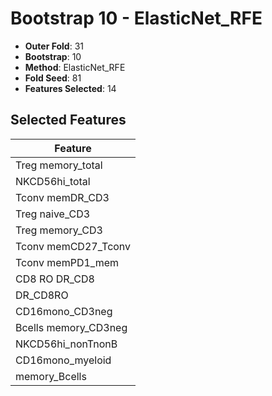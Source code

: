 # Bootstrap 10 - ElasticNet_RFE

- **Outer Fold**: 31
- **Bootstrap**: 10
- **Method**: ElasticNet_RFE
- **Fold Seed**: 81
- **Features Selected**: 14

## Selected Features

| Feature |
|---------|
| Treg memory_total |
| NKCD56hi_total |
| Tconv memDR_CD3 |
| Treg naive_CD3 |
| Treg memory_CD3 |
| Tconv memCD27_Tconv |
| Tconv memPD1_mem |
| CD8 RO DR_CD8 |
| DR_CD8RO |
| CD16mono_CD3neg |
| Bcells memory_CD3neg |
| NKCD56hi_nonTnonB |
| CD16mono_myeloid |
| memory_Bcells |
